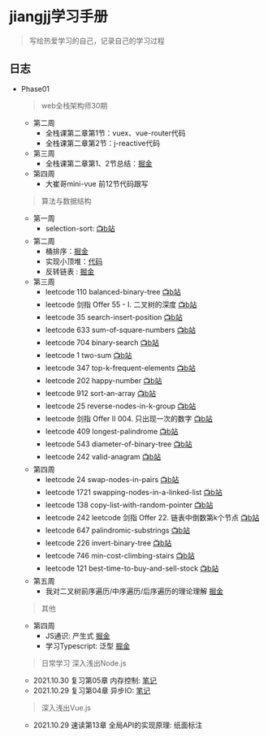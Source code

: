 # jiangjj学习手册

> 写给热爱学习的自己，记录自己的学习过程



## 日志 
- Phase01 
  > web全栈架构师30期
    - 第二周 
      - 全栈课第二章第1节：vuex、vue-router代码
      - 全栈课第二章第2节：j-reactive代码
   - 第三周 
      - 全栈课第二章第1、2节总结：[掘金](https://juejin.cn/post/7028094049697398797)
   - 第四周
      - 大崔哥mini-vue 前12节代码跟写

      
  > 算法与数据结构
   - 第一周
      - selection-sort: [📺b站](https://www.bilibili.com/video/BV1vh41187WG?spm_id_from=333.999.0.0)
   - 第二周
      - 桶排序：[掘金](https://juejin.cn/post/7026750529673887780)
      - 实现小顶堆：[代码](https://github.com/rhythm022/jiangjj-frontend-studybook/blob/main/algorithm/02-%E5%B0%8F%E9%A1%B6%E5%A0%86.js)
      - 反转链表 : [掘金](https://juejin.cn/post/7027331088104194056)
  - 第三周 
      - leetcode 110 balanced-binary-tree [📺b站](https://www.bilibili.com/video/BV14L4y1v7tC?spm_id_from=333.999.0.0)
      - leetcode 剑指 Offer 55 - I. 二叉树的深度 [📺b站](https://www.bilibili.com/video/BV11L411u7eF?spm_id_from=333.999.0.0)
      - leetcode 35 search-insert-position [📺b站](https://www.bilibili.com/video/BV1Bq4y1u7EY?spm_id_from=333.999.0.0)
      - leetcode 633 sum-of-square-numbers [📺b站](https://www.bilibili.com/video/BV1jY411x7Yj?spm_id_from=333.999.0.0)
      - leetcode 704 binary-search [📺b站](https://www.bilibili.com/video/BV1Jq4y167Ea?spm_id_from=333.999.0.0)
      - leetcode 1 two-sum [📺b站](https://www.bilibili.com/video/BV1sq4y1u7Ay?spm_id_from=333.999.0.0)
      - leetcode 347 top-k-frequent-elements [📺b站](https://www.bilibili.com/video/BV1LR4y1t725/)
      - leetcode 202 happy-number [📺b站](https://www.bilibili.com/video/BV1Pf4y1M7NG/)
      - leetcode 912 sort-an-array [📺b站](https://www.bilibili.com/video/BV1E34y1d7Qg/)
      - leetcode 25 reverse-nodes-in-k-group [📺b站](https://www.bilibili.com/video/BV1US4y1d7kn)
      - leetcode 剑指 Offer II 004. 只出现一次的数字 [📺b站](https://www.bilibili.com/video/BV1Hq4y1u7zv)
      - leetcode 409 longest-palindrome [📺b站](https://www.bilibili.com/video/BV1SQ4y1m7k6)
      - leetcode 543 diameter-of-binary-tree [📺b站](https://www.bilibili.com/video/BV1j44y1v7j6)
      - leetcode 242 valid-anagram [📺b站](https://www.bilibili.com/video/BV1xQ4y1U7Zf)
   - 第四周
      - leetcode 24 swap-nodes-in-pairs [📺b站](https://www.bilibili.com/video/BV12M4y1A7Cq/)
      - leetcode 1721 swapping-nodes-in-a-linked-list [📺b站](https://www.bilibili.com/video/BV1Xq4y1u7HH/)
      - leetcode 138 copy-list-with-random-pointer [📺b站](https://www.bilibili.com/video/BV1uh41147Ny/)
      - leetcode 242 leetcode 剑指 Offer 22. 链表中倒数第k个节点 [📺b站](https://www.bilibili.com/video/BV1yS4y197Ue/)
      - leetcode 647 palindromic-substrings [📺b站](https://www.bilibili.com/video/BV1334y1o7xx/)
      - leetcode 226 invert-binary-tree [📺b站](https://www.bilibili.com/video/BV1CP4y1G7Fs/)
      - leetcode 746 min-cost-climbing-stairs [📺b站](https://www.bilibili.com/video/BV1iP4y1G7Q6/)
      - leetcode 121 best-time-to-buy-and-sell-stock [📺b站](https://www.bilibili.com/video/BV1HQ4y1U7pT/)
   - 第五周
      - 我对二叉树前序遍历/中序遍历/后序遍历的理论理解 [掘金](https://juejin.cn/post/7033937508664606727/) 
 
 
   > 其他
    - 第四周
      - JS通识: 产生式 [掘金](https://juejin.cn/post/7033004725305884703)
      - 学习Typescript: 泛型 [掘金](https://juejin.cn/post/7032217088986988580) 
      
 
 
 
 
 
 
 
 
 
 
  > 日常学习
  > 深入浅出Node.js
    - 2021.10.30 复习第05章 内存控制: [笔记](https://github.com/rhythm022/2020-learning/blob/master/2021-nodejs/Untitled.ipynb)    
    - 2021.10.29 复习第04章 异步IO: [笔记](https://github.com/rhythm022/2020-learning/blob/master/2021-nodejs/Untitled.ipynb)    
  > 深入浅出Vue.js
    - 2021.10.29 速读第13章 全局API的实现原理: 纸面标注

